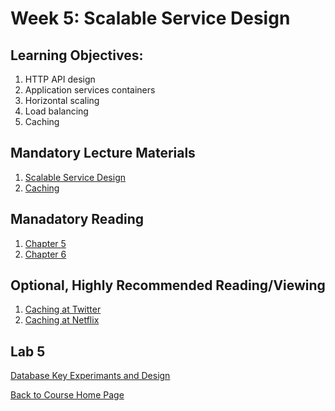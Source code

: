# Week 5: Scalable Service Design

## Learning Objectives:
1. HTTP API design
1. Application services containers
1. Horizontal scaling
1. Load balancing
1. Caching


## Mandatory Lecture Materials
1. [Scalable Service Design](https://youtu.be/DsbVm7vppxE)
1. [Caching](https://youtu.be/e82qdixkqpo)


## Manadatory Reading

1. [Chapter 5](https://gortonator.github.io/bsds-6650/reading/chapter-5.pdf)
1. [Chapter 6](https://gortonator.github.io/bsds-6650/reading/chapter-6.pdf)

## Optional, Highly Recommended Reading/Viewing

1. [Caching at Twitter](https://www.youtube.com/watch?v=QznaOSk20nU)
1. [Caching at Netflix](https://www.youtube.com/watch?v=Rzdxgx3RC0Q)

## Lab 5

[Database Key Experimants and Design](https://gortonator.github.io/bsds-6650/labs/lab-5)


[Back to Course Home Page](https://gortonator.github.io/bsds-6650/)
